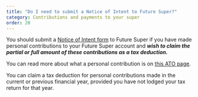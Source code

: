 ```yaml
---
title: "Do I need to submit a Notice of Intent to Future Super?"
category: Contributions and payments to your super
order: 20
---
```


You should submit a [Notice of Intent form](https://www.ato.gov.au/forms/notice-of-intent-to-claim-or-vary-a-deduction-for-personal-super-contributions/) to Future Super if you have made personal contributions to your Future Super account and **_wish to claim the partial or full amount of these contributions as a tax deduction._**

You can read more about what a personal contribution is on [this ATO page](https://www.ato.gov.au/individuals/super/growing-your-super/adding-to-your-super/personal-super-contributions/).

You can claim a tax deduction for personal contributions made in the current or previous financial year, provided you have not lodged your tax return for that year.
